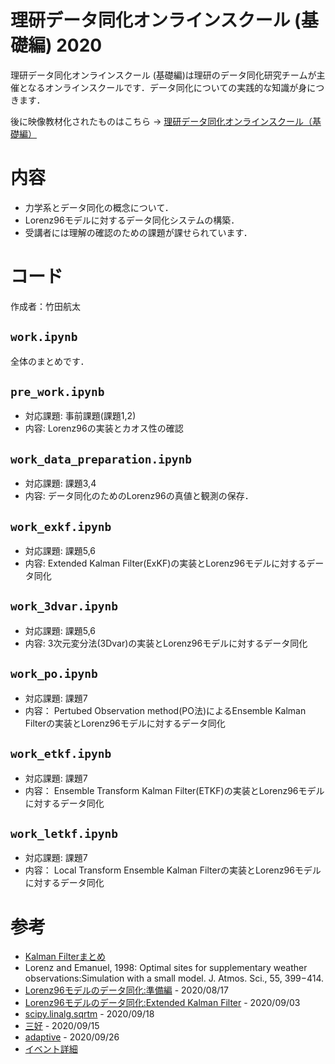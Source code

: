 # 理研データ同化オンラインスクール (基礎編) 2020

理研データ同化オンラインスクール (基礎編)は理研のデータ同化研究チームが主催となるオンラインスクールです．データ同化についての実践的な知識が身につきます．

後に映像教材化されたものはこちら → [理研データ同化オンラインスクール（基礎編）](https://www.youtube.com/watch?v=Awv67ZiWRR4&list=PLe3_YvWzUtsQyFWVfTP5Df3Lc22-WBBsI)

# 内容
- 力学系とデータ同化の概念について．
- Lorenz96モデルに対するデータ同化システムの構築．
- 受講者には理解の確認のための課題が課せられています．

# コード
作成者：竹田航太

## `work.ipynb`
全体のまとめです．

## `pre_work.ipynb`
- 対応課題: 事前課題(課題1,2)
- 内容: Lorenz96の実装とカオス性の確認

## `work_data_preparation.ipynb`
- 対応課題: 課題3,4
- 内容: データ同化のためのLorenz96の真値と観測の保存．

## `work_exkf.ipynb`
- 対応課題: 課題5,6
- 内容: Extended Kalman Filter(ExKF)の実装とLorenz96モデルに対するデータ同化

## `work_3dvar.ipynb`
- 対応課題: 課題5,6
- 内容: 3次元変分法(3Dvar)の実装とLorenz96モデルに対するデータ同化

## `work_po.ipynb`
- 対応課題: 課題7
- 内容： Pertubed Observation method(PO法)によるEnsemble Kalman Filterの実装とLorenz96モデルに対するデータ同化

## `work_etkf.ipynb`
- 対応課題: 課題7
- 内容： Ensemble Transform Kalman Filter(ETKF)の実装とLorenz96モデルに対するデータ同化

## `work_letkf.ipynb`
- 対応課題: 課題7
- 内容： Local Transform Ensemble Kalman Filterの実装とLorenz96モデルに対するデータ同化


# 参考
- [Kalman Filterまとめ](https://kotatakeda.github.io/math/2020/10/07/kalman-filter.html)
- Lorenz and Emanuel, 1998: Optimal sites for supplementary weather observations:Simulation with a small model. J. Atmos. Sci., 55, 399−414.
- [Lorenz96モデルのデータ同化:準備編](https://qiita.com/litharge3141/items/41b8dd3104413529407f) - 2020/08/17
- [Lorenz96モデルのデータ同化:Extended Kalman Filter](https://qiita.com/litharge3141/items/7c1c879240d6c9d46166) - 2020/09/03
- [scipy.linalg.sqrtm](https://docs.scipy.org/doc/scipy/reference/generated/scipy.linalg.sqrtm.html) - 2020/09/18
- [三好](https://www.metsoc.jp/tenki/pdf/2005/2005_02_0093.pdf) - 2020/09/15
- [adaptive](http://www.data-assimilation.riken.jp/jp/events/ithes_da_2016fall/slides/160912_iTHES_Kotsuki.pdf) - 2020/09/26
- [イベント詳細](http://www.data-assimilation.riken.jp/jp/events/riken_da_tr_2020/index.html)

 
